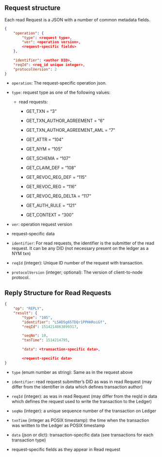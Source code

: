 ## Request structure
Each read Request is a JSON with a number of common metadata fields.

```json
{
    "operation": {
        "type": <request type>,
        "ver": <operation version>,
        <request-specific fields>
    },
    
    "identifier": <author DID>, 
    "reqId": <req_id unique integer>,
    "protocolVersion": 2        
}
```

- `operation`: The request-specific operation json.
- `type`: request type as one of the following values:

    - read requests:
      - GET_TXN = “3”

      - GET_TXN_AUTHOR_AGREEMENT = “6”

      - GET_TXN_AUTHOR_AGREEMENT_AML = “7”

      - GET_ATTR = “104”

      - GET_NYM = “105”

      - GET_SCHEMA = “107”

      - GET_CLAIM_DEF = “108”

      - GET_REVOC_REG_DEF = “115”

      - GET_REVOC_REG = “116”

      - GET_REVOC_REG_DELTA = “117”

      - GET_AUTH_RULE = “121”

      - GET_CONTEXT = “300”

- `ver`: operation request version

- request-specific data

- `identifier`: For read requests, the identifier is the submitter of the read request. It can be any DID (not necessary present on the ledger as a NYM txn)

- `reqId` (integer): Unique ID number of the request with transaction.

- `protocolVersion` (integer; optional): The version of client-to-node protocol.

## Reply Structure for Read Requests

```json
{
    "op": "REPLY", 
    "result": {
        "type": "105",
        "identifier": "L5AD5g65TDQr1PPHHRoiGf",
        "reqId": 1514214863899317,
        
        "seqNo": 10,
        "txnTime": 1514214795,
        
        "data": <transaction-specific data>,
        
        <request-specific data>
}
```
- `type` (enum number as string): Same as in the request above

- `identifier`: read request submitter’s DID as was in read Request (may differ from the identifier in data which defines transaction author)

- `reqId` (integer): as was in read Request (may differ from the reqId in data which defines the request used to write the transaction to the Ledger)

- `seqNo` (integer): a unique sequence number of the transaction on Ledger

- `txnTime` (integer as POSIX timestamp): the time when the transaction was written to the Ledger as POSIX timestamp

- `data` (json or dict): transaction-specific data (see transactions for each transaction type)

- request-specific fields as they appear in Read request

